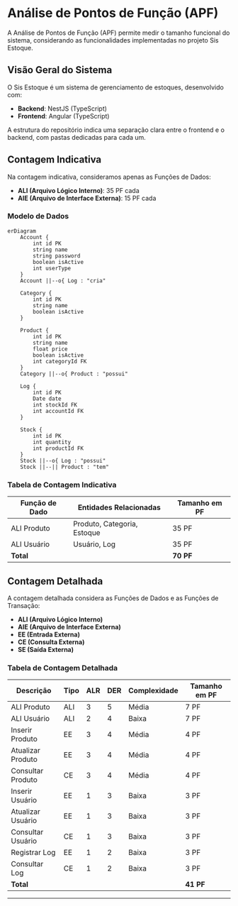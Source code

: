 # Análise de Pontos de Função (APF)

A Análise de Pontos de Função (APF) permite medir o tamanho funcional do sistema, considerando as funcionalidades implementadas no projeto Sis Estoque.

## Visão Geral do Sistema

O Sis Estoque é um sistema de gerenciamento de estoques, desenvolvido com:

- **Backend**: NestJS (TypeScript)
- **Frontend**: Angular (TypeScript)

A estrutura do repositório indica uma separação clara entre o frontend e o backend, com pastas dedicadas para cada um.

## Contagem Indicativa

Na contagem indicativa, consideramos apenas as Funções de Dados:

- **ALI (Arquivo Lógico Interno)**: 35 PF cada
- **AIE (Arquivo de Interface Externa)**: 15 PF cada

### Modelo de Dados

```mermaid
erDiagram
    Account {
        int id PK
        string name
        string password
        boolean isActive
        int userType
    }
    Account ||--o{ Log : "cria"

    Category {
        int id PK
        string name
        boolean isActive
    }

    Product {
        int id PK
        string name
        float price
        boolean isActive
        int categoryId FK
    }
    Category ||--o{ Product : "possui"

    Log {
        int id PK
        Date date
        int stockId FK 
        int accountId FK
    }

    Stock {
        int id PK
        int quantity
        int productId FK
    }
    Stock ||--o{ Log : "possui"
    Stock ||--|| Product : "tem"
```

### Tabela de Contagem Indicativa

| Função de Dado  | Entidades Relacionadas       | Tamanho em PF |
|-----------------|------------------------------|---------------|
| ALI Produto     | Produto, Categoria, Estoque  | 35 PF         |
| ALI Usuário     | Usuário, Log                 | 35 PF         |
| **Total**       |                              | **70 PF**     |

## Contagem Detalhada

A contagem detalhada considera as Funções de Dados e as Funções de Transação:

- **ALI (Arquivo Lógico Interno)**
- **AIE (Arquivo de Interface Externa)**
- **EE (Entrada Externa)**
- **CE (Consulta Externa)**
- **SE (Saída Externa)**

### Tabela de Contagem Detalhada

| Descrição            | Tipo | ALR | DER | Complexidade | Tamanho em PF |
|----------------------|------|-----|-----|--------------|---------------|
| ALI Produto          | ALI  | 3   | 5   | Média        | 7 PF          |
| ALI Usuário          | ALI  | 2   | 4   | Baixa        | 7 PF          |
| Inserir Produto      | EE   | 3   | 4   | Média        | 4 PF          |
| Atualizar Produto    | EE   | 3   | 4   | Média        | 4 PF          |
| Consultar Produto    | CE   | 3   | 4   | Média        | 4 PF          |
| Inserir Usuário      | EE   | 1   | 3   | Baixa        | 3 PF          |
| Atualizar Usuário    | EE   | 1   | 3   | Baixa        | 3 PF          |
| Consultar Usuário    | CE   | 1   | 3   | Baixa        | 3 PF          |
| Registrar Log        | EE   | 1   | 2   | Baixa        | 3 PF          |
| Consultar Log        | CE   | 1   | 2   | Baixa        | 3 PF          |
| **Total**            |      |     |     |              | **41 PF**     |

---